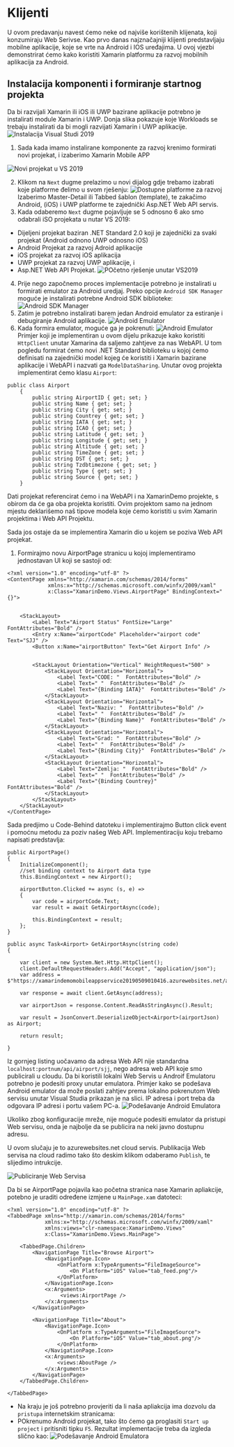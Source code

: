 ﻿# Klijenti

U ovom predavanju navest ćemo neke od najviše korištenih klijenata, koji konzumiraju Web Serivse. Kao prvo danas najznačajniji klijenti predstavljaju mobilne aplikacije, koje se vrte na Android i IOS uređajima. U ovoj vjezbi demonstrirat ćemo kako koristiti Xamarin platformu za razvoj mobilnih aplikacija za Android. 

## Instalacija komponenti i formiranje startnog projekta

Da bi razvijali Xamarin ili iOS ili UWP bazirane aplikacije potrebno je instalirati module Xamarin i UWP. Donja slika pokazuje koje Workloads se trebaju instalirati da bi mogli razvijati Xamarin i UWP aplikacije. 
![Instalacija Visual Studi 2019](images/img-07-01.png)

1. Sada kada imamo instalirane komponente za razvoj krenimo formirati novi projekat, i izaberimo Xamarin Mobile APP

![Novi projekat u VS 2019](images/img-07-02.png)

2. Klikom na ``Next`` dugme prelazimo u novi dijalog gdje trebamo izabrati koje platforme đelimo u svom rješenju:
![Dostupne platforme za razvoj](images/img-07-03.png)
Izaberimo Master-Detail ili Tabbed šablon (template), te zakačimo Android, (iOS) i UWP platforme te zajednički Asp.NET Web API servis.
3. Kada odaberemo ``Next`` dugme pojavljuje se 5 odnosno 6 ako smo odabrali iSO projekata u nutar VS 2019:
- Dijeljeni projekat baziran .NET Standard 2.0 koji je zajednički za svaki projekat (Android odnono UWP odnosno iOS)
- Android Projekat za razvoj Adroid aplikacije
- iOS projekat za razvoj iOS aplikacija  
- UWP projekat za razvoj UWP aplikacije, i 
- Asp.NET Web API Projekat.
 ![POčetno rješenje unutar VS2019](images/img-07-04.png)
4. Prije nego započnemo proces implementacije potrebno je instalirati u formirati emulator za Android uredjaj. Preko opcije ``Android SDK Manager`` moguće je instalirati potrebne Android SDK biblioteke:
 ![Android SDK Manager](images/img-07-07.png)
5. Zatim je potrebno instalirati barem jedan Android emulator za estiranje i debugiranje Android aplikacije.
 ![Android Emulator](images/img-07-06.png)
6. Kada formira emulator, moguće ga je pokrenuti:
 ![Android Emulator](images/img-07-05.png) 
Primjer koji je implementiran u ovom dijelu prikazuje kako koristiti ``HttpClient`` unutar Xamarina da saljemo zahtjeve za nas WebAPI. U tom pogledu formirat ćemo novi .NET Standard biblioteku u kojoj ćemo definisati na zajednički model kojeg će koristiti i Xamarin bazirane aplikacije i WebAPI i nazvati ga ``ModelDataSharing``. Unutar ovog projekta implementirat ćemo klasu ``Airport``:

```
public class Airport
    {
        public string AirportID { get; set; }
        public string Name { get; set; }
        public string City { get; set; }
        public string Countrey { get; set; }
        public string IATA { get; set; }
        public string ICAO { get; set; }
        public string Latitude { get; set; }
        public string Longitude { get; set; }
        public string Altitude { get; set; }
        public string TimeZone { get; set; }
        public string DST { get; set; }
        public string Tzdbtimezone { get; set; }
        public string Type { get; set; }
        public string Source { get; set; }
    }
```
Dati projekat referencirat ćemo i na WebAPI i na XamarinDemo projekte, s obirom da će ga oba projekta koristiti. Ovim projektom samo na jednom mjestu deklarišemo naš tipove modela koje ćemo koristiti u svim Xamarin projektima i Web API Projektu. 

Sada jos ostaje da se implementira Xamarin dio u kojem se poziva Web API projekat. 
1. Formirajmo novu AirportPage stranicu u kojoj implementiramo jednostavan UI koji se sastoji od:
```
<?xml version="1.0" encoding="utf-8" ?>
<ContentPage xmlns="http://xamarin.com/schemas/2014/forms"
             xmlns:x="http://schemas.microsoft.com/winfx/2009/xaml"
             x:Class="XamarinDemo.Views.AirportPage" BindingContext="{}">


    <StackLayout>
        <Label Text="Airport Status" FontSize="Large" FontAttributes="Bold" />
        <Entry x:Name="airportCode" Placeholder="airport code" Text="SJJ" />
        <Button x:Name="airportButton" Text="Get Airport Info" />

         
        <StackLayout Orientation="Vertical" HeightRequest="500" >
            <StackLayout Orientation="Horizontal">
                <Label Text="CODE: "  FontAttributes="Bold" />
                <Label Text=" "  FontAttributes="Bold" />
                <Label Text="{Binding IATA}"  FontAttributes="Bold" />
            </StackLayout>
            <StackLayout Orientation="Horizontal">
                <Label Text="Naziv: "  FontAttributes="Bold" />
                <Label Text=" "  FontAttributes="Bold" />
                <Label Text="{Binding Name}"  FontAttributes="Bold" />
            </StackLayout>
            <StackLayout Orientation="Horizontal">
                <Label Text="Grad: "  FontAttributes="Bold" />
                <Label Text=" "  FontAttributes="Bold" />
                <Label Text="{Binding City}"  FontAttributes="Bold" />
            </StackLayout>
            <StackLayout Orientation="Horizontal">
                <Label Text="Zemlja: "  FontAttributes="Bold" />
                <Label Text=" "  FontAttributes="Bold" />
                <Label Text="{Binding Countrey}"  FontAttributes="Bold" />
            </StackLayout>
        </StackLayout>
    </StackLayout>
</ContentPage>
```
Sada predjimo u Code-Behind datoteku i implementirajmo Button click event i pomoćnu metodu za poziv našeg Web API. Implementiraciju koju trebamo napisati predstavlja:
```
public AirportPage()
{
    InitializeComponent();
    //set binding context to Airport data type
    this.BindingContext = new Airport();

    airportButton.Clicked += async (s, e) =>
    {
        var code = airportCode.Text;
        var result = await GetAirportAsync(code);
             
        this.BindingContext = result;
    };
}

public async Task<Airport> GetAirportAsync(string code)
{

    var client = new System.Net.Http.HttpClient();
    client.DefaultRequestHeaders.Add("Accept", "application/json");
    var address = $"https://xamarindemomobileappservice20190509010416.azurewebsites.net/api/airport/{code}";

    var response = await client.GetAsync(address);

    var airportJson = response.Content.ReadAsStringAsync().Result;

    var result = JsonConvert.DeserializeObject<Airport>(airportJson) as Airport;

    return result;

}
```

Iz gornjeg listing uočavamo da adresa Web API nije standardna ``localhost:portnum/api/airport/sjj``, nego adresa web API koje smo publicirali u cloudu. Da bi koristili lokalni Web Servis u Androif Emulatoru potrebno je podesiti proxy unutar emulatora. Primjer kako se podešava Android emulator da može poslati zahtjev prema lokalno pokrenutom Web servisu unutar Visual Studia prikazan je na slici. IP adresa i port treba da odgovara IP adresi i portu vašem PC-a.
 ![Podešavanje Android Emulatora](images/img-07-09.png)

Ukoliko zbog konfiguracije mreže, nije moguće podesiti emulator da pristupi Web servisu, onda je najbolje da se publicira na neki javno dostupnu adresu. 

U ovom slučaju je to azurewebsites.net cloud servis. Publikacija Web servisa na cloud radimo tako što deskim klikom odaberamo ``Publish``, te slijedimo intrukcije.

 ![Publiciranje Web Servisa](images/img-07-11.png)

Da bi se AirportPage pojavila kao početna stranica nase Xamarin apliakcije, potebno je uraditi određene izmjene u ``MainPage.xam`` datoteci:
```
<?xml version="1.0" encoding="utf-8" ?>
<TabbedPage xmlns="http://xamarin.com/schemas/2014/forms"
            xmlns:x="http://schemas.microsoft.com/winfx/2009/xaml"
            xmlns:views="clr-namespace:XamarinDemo.Views"
            x:Class="XamarinDemo.Views.MainPage">

    <TabbedPage.Children>
        <NavigationPage Title="Browse Airport">
            <NavigationPage.Icon>
                <OnPlatform x:TypeArguments="FileImageSource">
                    <On Platform="iOS" Value="tab_feed.png"/>
                </OnPlatform>
            </NavigationPage.Icon>
            <x:Arguments>
                 <views:AirportPage />   
            </x:Arguments>
        </NavigationPage>
        
        <NavigationPage Title="About">
            <NavigationPage.Icon>
                <OnPlatform x:TypeArguments="FileImageSource">
                    <On Platform="iOS" Value="tab_about.png"/>
                </OnPlatform>
            </NavigationPage.Icon>
            <x:Arguments>
                <views:AboutPage />
            </x:Arguments>
        </NavigationPage>
    </TabbedPage.Children>
    
</TabbedPage>
```

- Na kraju je još potrebno provjeriti da li naša apliakcija ima dozvolu da `pristupa` internetskim stranicama:
- POkrenumo Android projekat, tako što ćemo ga proglasiti ``Start up project`` i pritisniti tipku ``F5``. Rezultat implementacije treba da izgleda slično kao:
 ![Podešavanje Android Emulatora](images/img-07-08.png)